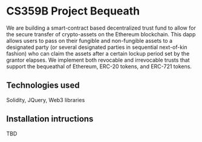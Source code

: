 # CS359B Project Bequeath 
We are building a smart-contract based decentralized trust fund to allow for the secure transfer of crypto-assets on the Ethereum blockchain. This dapp allows users to pass on their fungible and non-fungible assets to a designated party (or several designated parties in sequential next-of-kin fashion) who can claim the assets after a certain lockup period set by the grantor elapses. We implement both revocable and irrevocable trusts that support the bequeathal of Ethereum, ERC-20 tokens, and ERC-721 tokens. 


## Technologies used

Solidity, JQuery, Web3 libraries

## Installation intructions

TBD

